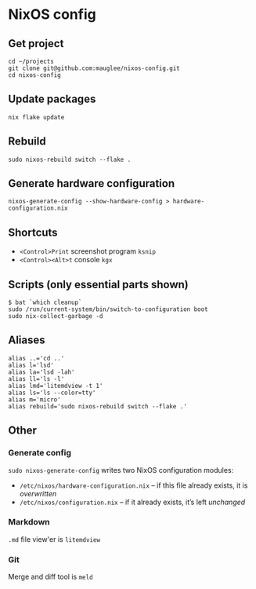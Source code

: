 # NixOS config

## Get project
```
cd ~/projects
git clone git@github.com:mauglee/nixos-config.git
cd nixos-config
```

## Update packages
`nix flake update`

## Rebuild
`sudo nixos-rebuild switch --flake .`

## Generate hardware configuration
`nixos-generate-config --show-hardware-config > hardware-configuration.nix`

## Shortcuts
* `<Control>Print` screenshot program `ksnip`
* `<Control><Alt>t` console `kgx`

## Scripts (only essential parts shown)
```
$ bat `which cleanup`
sudo /run/current-system/bin/switch-to-configuration boot
sudo nix-collect-garbage -d
```

## Aliases
```
alias ..='cd ..'
alias l='lsd'
alias la='lsd -lah'
alias ll='ls -l'
alias lmd='litemdview -t 1'
alias ls='ls --color=tty'
alias m='micro'
alias rebuild='sudo nixos-rebuild switch --flake .'
```

## Other
### Generate config
`sudo nixos-generate-config` writes two NixOS configuration modules:
- `/etc/nixos/hardware-configuration.nix` – if this file already exists, it is *overwritten*
- `/etc/nixos/configuration.nix` – if it already exists, it’s left *unchanged*

### Markdown
`.md` file view'er is `litemdview`

### Git
Merge and diff tool is `meld`
